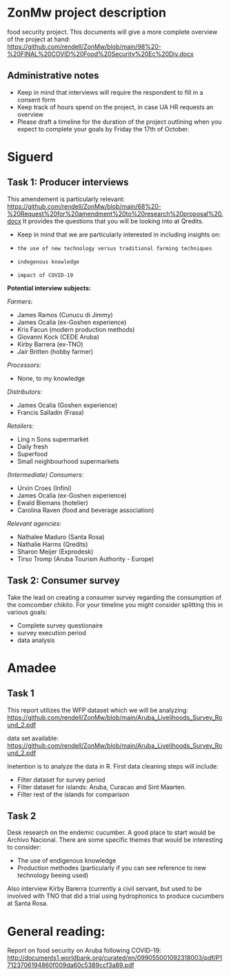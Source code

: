 # ZonMw project description
food security project.
This documents will give a more complete overview of the project at hand:
https://github.com/rendell/ZonMw/blob/main/98%20-%20FINAL%20COVID%20Food%20Security%20Ec%20Div.docx

## Administrative notes
- Keep in mind that interviews will require the respondent to fill in a consent form
- Keep track of hours spend on the project, in case UA HR requests an overview
- Please draft a timeline for the duration of the project outlining when you expect to complete your goals by Friday the 17th of October.


# Siguerd

## Task 1: Producer interviews

This amendement is particularly relevant:
https://github.com/rendell/ZonMw/blob/main/68%20-%20Request%20for%20amendment%20to%20research%20proposal%20.docx
It provides the questions that you will be looking into at Qredits.
- Keep in mind that we are particularly interested in including insights on:
-     the use of new technology versus traditional farming techniques
-     indegenous knowledge
-     impact of COVID-19

**Potential interview subjects:**

*Farmers:*
- James Ramos (Cunucu di Jimmy)
- James Ocalia (ex-Goshen experience)
- Kris Facun (modern production methods)
- Giovanni Kock (CEDE Aruba)
- Kirby Barrera (ex-TNO)
- Jair Britten (hobby farmer)

*Processors:*
- None, to my knowledge

*Distributors:*
- James Ocalia (Goshen experience)
- Francis Salladin (Frasa)

*Retailers:* 
- Ling n Sons supermarket 
- Daily fresh
- Superfood
- Small neighbourhood supermarkets

*(Intermediate) Consumers:*
- Urvin Croes (Infini)
- James Ocalia (ex-Goshen experience)
- Ewald Biemans (hotelier)
- Carolina Raven (food and beverage association)

*Relevant agencies:*
- Nathalee Maduro (Santa Rosa)
- Nathalie Harms (Qredits)
- Sharon Meijer (Exprodesk)
- Tirso Tromp (Aruba Tourism Authority - Europe)

## Task 2: Consumer survey
Take the lead on creating a consumer survey regarding the consumption of the comcomber chikito. For your timeline you might consider splitting this in various goals:
- Complete survey questionaire
- survey execution period
- data analysis


# Amadee

## Task 1
This report utilizes the WFP dataset which we will be analyzing:
https://github.com/rendell/ZonMw/blob/main/Aruba_Livelihoods_Survey_Round_2.pdf

data set available: https://github.com/rendell/ZonMw/blob/main/Aruba_Livelihoods_Survey_Round_2.pdf

Inetention is to analyze the data in R.
First data cleaning steps will include:
- Filter dataset for survey period
- Filter dataset for islands: Aruba, Curacao and Sint Maarten.
- Filter rest of the islands for comparison

## Task 2
Desk research on the endemic cucumber.
A good place to start would be Archivo Nacional.
There are some specific themes that would be interesting to consider:
  - The use of endigenous knowledge
  - Production methodes (particularly if you can see reference to new technology beeing used)

Also interview Kirby Barerra (currently a civil servant, but used to be involved with TNO that did a trial using hydrophonics to produce cucumbers at Santa Rosa.

# General reading:
Report on food security on Aruba following COVID-19:
http://documents1.worldbank.org/curated/en/099055001092318003/pdf/P17123706194860f009da60c5389ccf3a89.pdf













